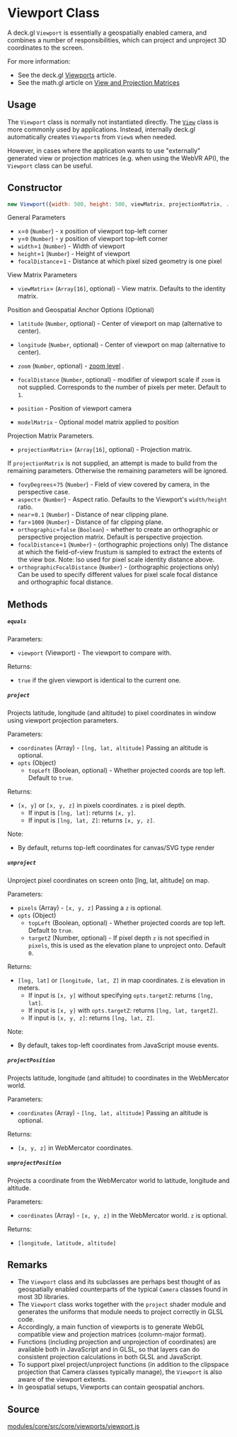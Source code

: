# Viewport Class

A deck.gl `Viewport` is essentially a geospatially enabled camera, and combines a number of responsibilities, which can project and unproject 3D coordinates to the screen.

For more information:

* See the deck.gl [Viewports](/docs/developer-guide/viewports.md) article.
* See the math.gl article on [View and Projection Matrices](https://uber-web.github.io/math.gl/#/documentation/articles/view-and-projection-matrices)


## Usage

The `Viewport` class is normally not instantiated directly. The [`View`](/docs/api-reference/view.md) class is more commonly used by applications. Instead, internally deck.gl automatically creates `Viewport`s from `View`s when needed.

However, in cases where the application wants to use "externally" generated view or projection matrices (e.g. when using the WebVR API), the `Viewport` class can be useful.


## Constructor

```js
new Viewport({width: 500, height: 500, viewMatrix, projectionMatrix, ...});
```

General Parameters

* `x`=`0` (`Number`) - x position of viewport top-left corner
* `y`=`0` (`Number`) - y position of viewport top-left corner
* `width`=`1` (`Number`) - Width of viewport
* `height`=`1` (`Number`) - Height of viewport
* `focalDistance`=`1` - Distance at which pixel sized geometry is one pixel

View Matrix Parameters

* `viewMatrix`= (`Array[16]`, optional) - View matrix. Defaults to the identity matrix.

Position and Geospatial Anchor Options (Optional)

* `latitude` (`Number`, optional) - Center of viewport on map (alternative to center).
* `longitude` (`Number`, optional) - Center of viewport on map (alternative to center).
* `zoom` (`Number`, optional) - [zoom level](https://wiki.openstreetmap.org/wiki/Zoom_levels) .
* `focalDistance` (`Number`, optional) - modifier of viewport scale if `zoom` is not supplied. Corresponds to the number of pixels per meter. Default to `1`.

* `position` - Position of viewport camera
* `modelMatrix` - Optional model matrix applied to position

Projection Matrix Parameters.

* `projectionMatrix`= (`Array[16]`, optional) - Projection matrix.

If `projectionMatrix` is not supplied, an attempt is made to build from the remaining parameters. Otherwise the remaining parameters will be ignored.

* `fovyDegrees`=`75` (`Number`) - Field of view covered by camera, in the perspective case.
* `aspect`= (`Number`) - Aspect ratio. Defaults to the Viewport's `width/height` ratio.
* `near`=`0.1` (`Number`) - Distance of near clipping plane.
* `far`=`1000` (`Number`) - Distance of far clipping plane.
* `orthographic`=`false` (`Boolean`) - whether to create an orthographic or perspective projection matrix. Default is perspective projection.
* `focalDistance`=`1` (`Number`) - (orthographic projections only) The distance at which the field-of-view frustum is sampled to extract the extents of the view box. Note: lso used for pixel scale identity distance above.
* `orthographicFocalDistance` (`Number`) - (orthographic projections only) Can be used to specify different values for pixel scale focal distance and orthographic focal distance.


## Methods

##### `equals`

Parameters:

* `viewport` (Viewport) - The viewport to compare with.

Returns:

* `true` if the given viewport is identical to the current one.


##### `project`

Projects latitude, longitude (and altitude) to pixel coordinates in window using
viewport projection parameters.

Parameters:

* `coordinates` (Array) - `[lng, lat, altitude]` Passing an altitude is optional.
* `opts` (Object)
  + `topLeft` (Boolean, optional) - Whether projected coords are top left. Default to `true`.

Returns:

* `[x, y]` or `[x, y, z]` in pixels coordinates. `z` is pixel depth.
  + If input is `[lng, lat]`: returns `[x, y]`.
  + If input is `[lng, lat, Z]`: returns `[x, y, z]`.

Note:

* By default, returns top-left coordinates for canvas/SVG type render


##### `unproject`

Unproject pixel coordinates on screen onto [lng, lat, altitude] on map.

Parameters:

* `pixels` (Array) - `[x, y, z]` Passing a `z` is optional.
* `opts` (Object)
  + `topLeft` (Boolean, optional) - Whether projected coords are top left. Default to `true`.
  + `targetZ` (Number, optional) - If pixel depth `z` is not specified in `pixels`, this is used as the elevation plane to unproject onto. Default `0`.

Returns:

* `[lng, lat]` or `[longitude, lat, Z]` in map coordinates. `Z` is elevation in meters.
  + If input is `[x, y]` without specifying `opts.targetZ`: returns `[lng, lat]`.
  + If input is `[x, y]` with `opts.targetZ`: returns `[lng, lat, targetZ]`.
  + If input is `[x, y, z]`: returns `[lng, lat, Z]`.

Note:

* By default, takes top-left coordinates from JavaScript mouse events.


##### `projectPosition`

Projects latitude, longitude (and altitude) to coordinates in the WebMercator world.

Parameters:

* `coordinates` (Array) - `[lng, lat, altitude]` Passing an altitude is optional.

Returns:

* `[x, y, z]` in WebMercator coordinates.


##### `unprojectPosition`

Projects a coordinate from the WebMercator world to latitude, longitude and altitude.

Parameters:

* `coordinates` (Array) - `[x, y, z]` in the WebMercator world. `z` is optional.

Returns:

* `[longitude, latitude, altitude]`


## Remarks

* The `Viewport` class and its subclasses are perhaps best thought of as geospatially enabled counterparts of the typical `Camera` classes found in most 3D libraries.
* The `Viewport` class works together with the `project` shader module and generates the uniforms that module needs to project correctly in GLSL code.
* Accordingly, a main function of viewports is to generate WebGL compatible view and projection matrices (column-major format).
* Functions (including projection and unprojection of coordinates) are available both in JavaScript and in GLSL, so that layers can do consistent projection calculations in both GLSL and JavaScript.
* To support pixel project/unproject functions (in addition to the clipspace projection that Camera classes typically manage), the `Viewport` is also aware of the viewport extents.
* In geospatial setups, Viewports can contain geospatial anchors.

## Source

[modules/core/src/core/viewports/viewport.js](https://github.com/uber/deck.gl/blob/master/modules/core/src/viewports/viewport.js)
